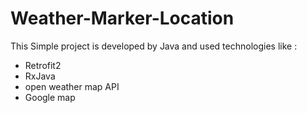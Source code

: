 # Weather-Marker-Location
This Simple project is developed by Java and used technologies like :
* Retrofit2
* RxJava
* open weather map API 
* Google map
